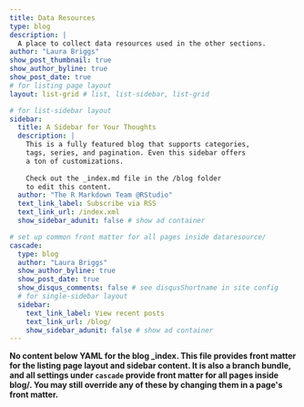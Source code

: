 ```yaml
---
title: Data Resources
type: blog
description: |
  A place to collect data resources used in the other sections.
author: "Laura Briggs"
show_post_thumbnail: true
show_author_byline: true
show_post_date: true
# for listing page layout
layout: list-grid # list, list-sidebar, list-grid

# for list-sidebar layout
sidebar: 
  title: A Sidebar for Your Thoughts
  description: |
    This is a fully featured blog that supports categories,
    tags, series, and pagination. Even this sidebar offers 
    a ton of customizations.
    
    Check out the _index.md file in the /blog folder 
    to edit this content. 
  author: "The R Markdown Team @RStudio"
  text_link_label: Subscribe via RSS
  text_link_url: /index.xml
  show_sidebar_adunit: false # show ad container

# set up common front matter for all pages inside dataresource/
cascade:
  type: blog
  author: "Laura Briggs"
  show_author_byline: true
  show_post_date: true
  show_disqus_comments: false # see disqusShortname in site config
  # for single-sidebar layout
  sidebar:
    text_link_label: View recent posts
    text_link_url: /blog/
    show_sidebar_adunit: false # show ad container
---
```


**No content below YAML for the blog _index. This file provides front matter for the listing page layout and sidebar content. It is also a branch bundle, and all settings under `cascade` provide front matter for all pages inside blog/. You may still override any of these by changing them in a page's front matter.**